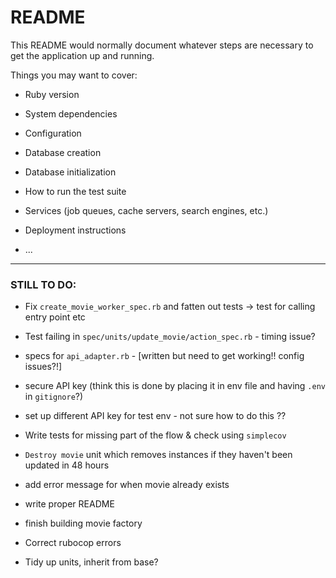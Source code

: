 # README

This README would normally document whatever steps are necessary to get the
application up and running.

Things you may want to cover:

* Ruby version

* System dependencies

* Configuration

* Database creation

* Database initialization

* How to run the test suite

* Services (job queues, cache servers, search engines, etc.)

* Deployment instructions

* ...

--------

### STILL TO DO:
- Fix `create_movie_worker_spec.rb` and fatten out tests
  -> test for calling entry point etc
- Test failing in `spec/units/update_movie/action_spec.rb` - timing issue?
- specs for `api_adapter.rb` - [written but need to get working!! config issues?!]
  
- secure API key (think this is done by placing it in env file and having `.env` in `gitignore`?)
- set up different API key for test env - not sure how to do this ?? 
- Write tests for missing part of the flow & check using `simplecov`
  
- `Destroy movie` unit which removes instances if they haven't been updated in 48 hours
- add error message for when movie already exists
- write proper README
- finish building movie factory
- Correct rubocop errors
- Tidy up units, inherit from base?
